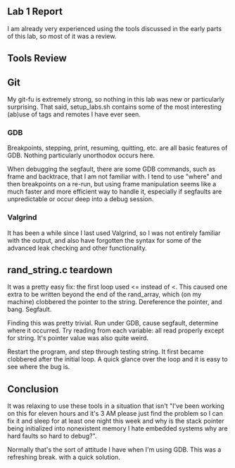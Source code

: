 Lab 1 Report
------------

I am already very experienced using the tools discussed
in the early parts of this lab, so most of it was a review.

## Tools Review

## Git

My git-fu is extremely strong, so nothing in this lab was
new or particularly surprising.
That said, setup_labs.sh contains some
of the most interesting (ab)use of tags and remotes
I have ever seen.

### GDB

Breakpoints, stepping, print, resuming, quitting, etc. are all
basic features of GDB. Nothing particularly unorthodox occurs
here.

When debugging the segfault, there are some GDB commands, such as frame
and backtrace, that I am not familiar with. I tend to use "where" and then
breakpoints on a re-run, but using frame manipulation seems like a much
faster and more efficient way to handle it, especially if segfaults
are unpredictable or occur deep into a debug session.

### Valgrind

It has been a while since I last used Valgrind, so I was not entirely
familiar with the output, and also have forgotten the syntax for some 
of the advanced leak checking and other functionality.

## rand_string.c teardown

It was a pretty easy fix: the first loop used <= instead of <. 
This caused one extra to be written beyond the end of the 
rand_array, which (on my machine) clobbered the pointer to the
string. Dereference the pointer, and bang. Segfault.

Finding this was pretty trivial. Run under GDB, cause segfault,
determine where it occurred. Try reading from each variable: all read
properly except for string. It's pointer value was also quite weird.

Restart the program, and step through testing string. It first
became clobbered after the initial loop. A quick glance over the loop
and it is easy to see where the bug is.


## Conclusion

It was relaxing to use these tools in a situation that isn't "I've been working
on this for eleven hours and it's 3 AM please just find the problem so I can fix
it and sleep for at least one night this week and why is the stack pointer being
initialized into nonexistent memory I hate embedded systems why are hard faults so hard
to debug?".

Normally that's the sort of attitude I have when I'm using GDB. This was a refreshing break. with a quick solution.
